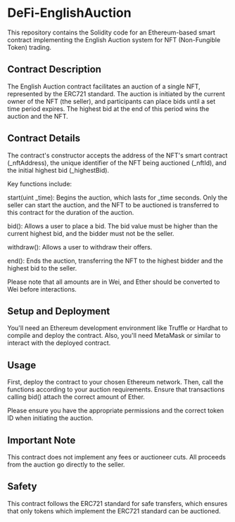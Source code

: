 # DeFi-EnglishAuction
This repository contains the Solidity code for an Ethereum-based smart contract implementing the English Auction system for NFT (Non-Fungible Token) trading.

## Contract Description
The English Auction contract facilitates an auction of a single NFT, represented by the ERC721 standard. The auction is initiated by the current owner of the NFT (the seller), and participants can place bids until a set time period expires. The highest bid at the end of this period wins the auction and the NFT.

## Contract Details
The contract's constructor accepts the address of the NFT's smart contract (_nftAddress), the unique identifier of the NFT being auctioned (_nftId), and the initial highest bid (_highestBid).

Key functions include:

start(uint _time): Begins the auction, which lasts for _time seconds. Only the seller can start the auction, and the NFT to be auctioned is transferred to this contract for the duration of the auction.

bid(): Allows a user to place a bid. The bid value must be higher than the current highest bid, and the bidder must not be the seller.

withdraw(): Allows a user to withdraw their offers.

end(): Ends the auction, transferring the NFT to the highest bidder and the highest bid to the seller.

Please note that all amounts are in Wei, and Ether should be converted to Wei before interactions.

## Setup and Deployment
You'll need an Ethereum development environment like Truffle or Hardhat to compile and deploy the contract. Also, you'll need MetaMask or similar to interact with the deployed contract.

## Usage
First, deploy the contract to your chosen Ethereum network. Then, call the functions according to your auction requirements. Ensure that transactions calling bid() attach the correct amount of Ether.

Please ensure you have the appropriate permissions and the correct token ID when initiating the auction.

## Important Note
This contract does not implement any fees or auctioneer cuts. All proceeds from the auction go directly to the seller.

## Safety
This contract follows the ERC721 standard for safe transfers, which ensures that only tokens which implement the ERC721 standard can be auctioned.
